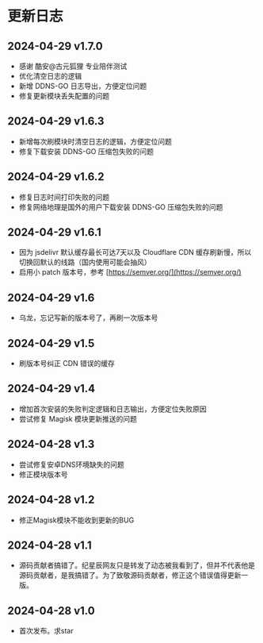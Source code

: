 # 更新日志

## 2024-04-29 v1.7.0

- 感谢 酷安@古元狐狸 专业陪伴测试
- 优化清空日志的逻辑
- 新增 DDNS-GO 日志导出，方便定位问题
- 修复更新模块丢失配置的问题

## 2024-04-29 v1.6.3

- 新增每次刷模块时清空日志的逻辑，方便定位问题
- 修复下载安装 DDNS-GO 压缩包失败的问题

## 2024-04-29 v1.6.2

- 修复日志时间打印失败的问题
- 修复网络地理是国外的用户下载安装 DDNS-GO 压缩包失败的问题

## 2024-04-29 v1.6.1

- 因为 jsdelivr 默认缓存最长可达7天以及 Cloudflare CDN 缓存刷新慢，所以切换回默认的线路（国内使用可能会抽风）
- 启用小 patch 版本号，参考 [https://semver.org/](https://semver.org/)

## 2024-04-29 v1.6

- 乌龙，忘记写新的版本号了，再刷一次版本号

## 2024-04-29 v1.5

- 刷版本号纠正 CDN 错误的缓存

## 2024-04-29 v1.4

- 增加首次安装的失败判定逻辑和日志输出，方便定位失败原因
- 尝试修复 Magisk 模块更新推送的问题

## 2024-04-28 v1.3

- 尝试修复安卓DNS环境缺失的问题
- 修正模块版本号

## 2024-04-28 v1.2

- 修正Magisk模块不能收到更新的BUG

## 2024-04-28 v1.1

- 源码贡献者搞错了。纪星辰网友只是转发了动态被我看到了，但并不代表他是源码贡献者，是我搞错了。为了致敬源码贡献者，修正这个错误值得更新一版。  

## 2024-04-28 v1.0

- 首次发布。求star  
